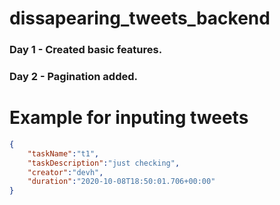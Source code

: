 # dissapearing_tweets_backend
### Day 1 - Created basic features.
### Day 2 - Pagination added.

# Example for inputing tweets
```json
{
	"taskName":"t1",
	"taskDescription":"just checking",
	"creator":"devh",
	"duration":"2020-10-08T18:50:01.706+00:00"
}
```
